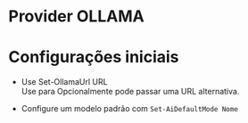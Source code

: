 # Provider OLLAMA  

# Configurações iniciais 

* Use Set-OllamaUrl URL  
Use para Opcionalmente pode passar uma URL alternativa.

* Configure um modelo padrão com `Set-AiDefaultMode Nome`